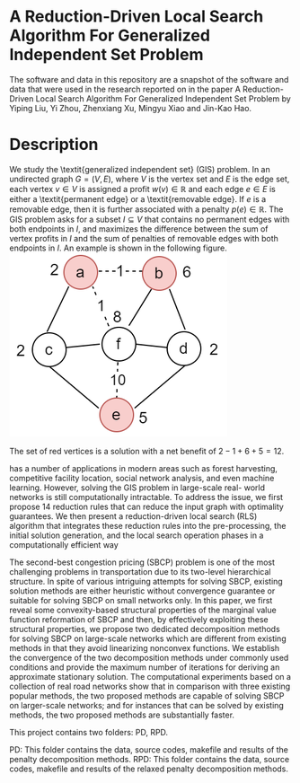 # A Reduction-Driven Local Search Algorithm For Generalized Independent Set Problem
The software and data in this repository are a snapshot of the software and data that were used in the research reported on in the paper A Reduction-Driven Local Search Algorithm For Generalized Independent Set Problem by Yiping Liu, Yi Zhou, Zhenxiang Xu, Mingyu Xiao and Jin-Kao Hao.

# Description
We study the \textit{generalized independent set} (GIS) problem.
In an undirected graph $G=(V,E)$, where $V$ is the vertex set and $E$ is the edge set, each vertex $v\in V$ is assigned a profit $w(v)\in \mathbb{R}$ and each edge $e\in E$ is either a \textit{permanent edge} or a \textit{removable edge}. 
If $e$ is a removable edge, then it is further associated with a penalty $p(e)\in \mathbb{R}$. 
The GIS problem asks for a subset $I\subseteq V$ that contains no permanent edges with both endpoints in $I$, and maximizes the difference between the sum of vertex profits in $I$ and the sum of penalties of removable edges with both endpoints in $I$. An example is shown in the following figure.
![alt text](https://github.com/PlutoAiyi/RLS/blob/main/GIS%20example.png?raw=true)

The set of red vertices is a solution with a net benefit of $2-1+6+5=12$.



has a number of applications in modern
areas such as forest harvesting, competitive facility location, social network analysis,
and even machine learning. However, solving the GIS problem in large-scale real-
world networks is still computationally intractable. To address the issue, we first
propose 14 reduction rules that can reduce the input graph with optimality guarantees.
We then present a reduction-driven local search (RLS) algorithm that integrates these
reduction rules into the pre-processing, the initial solution generation, and the local
search operation phases in a computationally efficient way


The second-best congestion pricing (SBCP) problem is one of the most challenging problems in transportation due to its two-level hierarchical structure. In spite of various intriguing attempts for solving SBCP, existing solution methods are either heuristic without convergence guarantee or suitable for solving SBCP on small networks only. In this paper, we first reveal some convexity-based structural properties of the marginal value function reformation of SBCP and then, by effectively exploiting these structural properties, we propose two dedicated decomposition methods for solving SBCP on large-scale networks which are different from existing methods in that they avoid linearizing nonconvex functions. We establish the convergence of the two decomposition methods under commonly used conditions and provide the maximum number of iterations for deriving an approximate stationary solution. The computational experiments based on a collection of real road networks show that in comparison with three existing popular methods, the two proposed methods are capable of solving SBCP on larger-scale networks; and for instances that can be solved by existing methods, the two proposed methods are substantially faster.

This project contains two folders: PD, RPD.

PD: This folder contains the data, source codes, makefile and results of the penalty decomposition methods.
RPD: This folder contains the data, source codes, makefile and results of the relaxed penalty decomposition methods.
